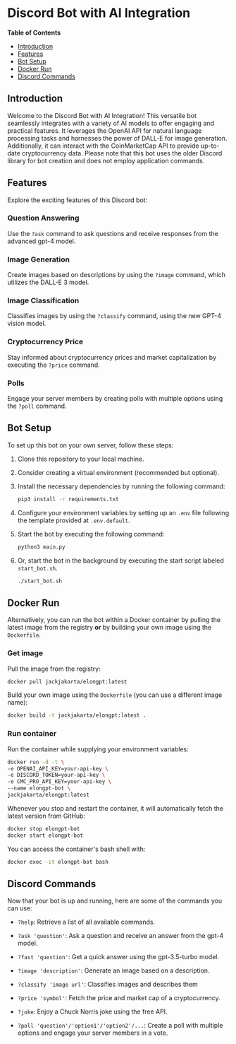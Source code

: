 # Discord Bot with AI Integration

**Table of Contents**
- [Introduction](#introduction)
- [Features](#features)
- [Bot Setup](#bot-setup)
- [Docker Run](#docker-run)
- [Discord Commands](#discord-commands)

## Introduction

Welcome to the Discord Bot with AI Integration! This versatile bot seamlessly integrates with a variety of AI models to offer engaging and practical features. It leverages the OpenAI API for natural language processing tasks and harnesses the power of DALL-E for image generation. Additionally, it can interact with the CoinMarketCap API to provide up-to-date cryptocurrency data. Please note that this bot uses the older Discord library for bot creation and does not employ application commands.

## Features

Explore the exciting features of this Discord bot:

### Question Answering

Use the `?ask` command to ask questions and receive responses from the advanced gpt-4 model.

### Image Generation

Create images based on descriptions by using the `?image` command, which utilizes the DALL-E 3 model.

### Image Classification

Classifies images by using the `?classify` command, using the new GPT-4 vision model.

### Cryptocurrency Price

Stay informed about cryptocurrency prices and market capitalization by executing the `?price` command.

### Polls

Engage your server members by creating polls with multiple options using the `?poll` command.

## Bot Setup

To set up this bot on your own server, follow these steps:

1. Clone this repository to your local machine.

2. Consider creating a virtual environment (recommended but optional).

3. Install the necessary dependencies by running the following command:

    ```bash
    pip3 install -r requirements.txt
    ```

4. Configure your environment variables by setting up an `.env` file following the template provided at `.env.default`.

5. Start the bot by executing the following command:

    ```bash
    python3 main.py
    ```

6. Or, start the bot in the background by executing the start script labeled `start_bot.sh`.

   ```bash
   ./start_bot.sh
   ```

## Docker Run

Alternatively, you can run the bot within a Docker container by pulling the latest image from the registry **or** by building your own image using the `Dockerfile`.

### Get image

Pull the image from the registry:

 ```bash
 docker pull jackjakarta/elongpt:latest
 ```

Build your own image using the `Dockerfile` (you can use a different image name):
```bash
docker build -t jackjakarta/elongpt:latest .
```

### Run container

Run the container while supplying your environment variables:

 ```bash
 docker run -d -t \
 -e OPENAI_API_KEY=your-api-key \
 -e DISCORD_TOKEN=your-api-key \
 -e CMC_PRO_API_KEY=your-api-key \
 --name elongpt-bot \
 jackjakarta/elongpt:latest
 ```

Whenever you stop and restart the container, it will automatically fetch the latest version from GitHub:

 ```bash
 docker stop elongpt-bot
 docker start elongpt-bot
 ```

You can access the container's bash shell with:

 ```bash
docker exec -it elongpt-bot bash
 ```

## Discord Commands

Now that your bot is up and running, here are some of the commands you can use:

- `?help`: Retrieve a list of all available commands.

- `?ask 'question'`: Ask a question and receive an answer from the gpt-4 model.

- `?fast 'question'`: Get a quick answer using the gpt-3.5-turbo model.

- `?image 'description'`: Generate an image based on a description.

- `?classify 'image url'`: Classifies images and describes them

- `?price 'symbol'`: Fetch the price and market cap of a cryptocurrency.

- `?joke`: Enjoy a Chuck Norris joke using the free API.

- `?poll 'question'/'option1'/'option2'/...`: Create a poll with multiple options and engage your server members in a vote.
